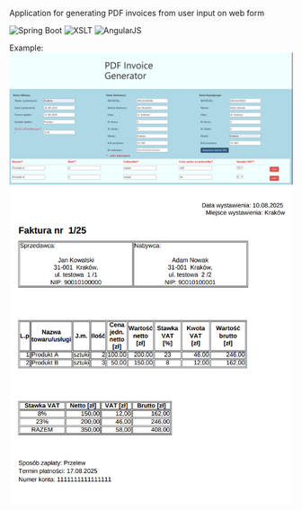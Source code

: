 Application for generating PDF invoices from user input on web form

![Spring Boot](https://img.shields.io/badge/Spring%20Boot-1.5.4-6DB33F.svg?style=for-the-badge&logo=spring-boot&logoColor=white)
![XSLT](https://img.shields.io/badge/XSLT-1.0-blue.svg?style=for-the-badge&logo=xml&logoColor=white)
![AngularJS](https://img.shields.io/badge/AngularJS-1.x-DD0031.svg?style=for-the-badge&logo=angularjs&logoColor=white)

Example:
![Example](doc/example1.png)
![Example](doc/example2.png)